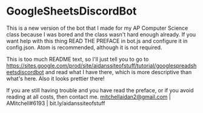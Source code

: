# GoogleSheetsDiscordBot
 
This is a new version of the bot that I made for my AP Computer Science class because I was bored and the class wasn't hard enough already. If you want help with this thing READ THE PREFACE in bot.js and configure it in config.json. Atom is recommended, although it is not required. 

This is too much README text, so I'll just tell you to go to https://sites.google.com/prod/site/aidanssiteofstuff/tutorial/googlespreadsheetsdiscordbot and read what I have there, which is more descriptive than what's here. Also it looks prettier there!

If you are still having trouble and you have read the preface, or if you avoid reading at all costs, then contact me. 
mitchellaidan2@gmail.com  |  AMitchell#6193  |  bit.ly/aidanssiteofstuff
